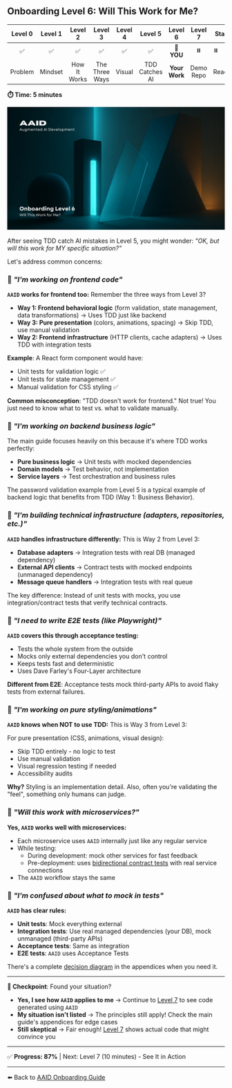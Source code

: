 ## Onboarding Level 6: Will This Work for Me?

| Level 0 | Level 1 |   Level 2    |    Level 3     | Level 4 |    Level 5     |    Level 6    |  Level 7  | Start |
| :-----: | :-----: | :----------: | :------------: | :-----: | :------------: | :-----------: | :-------: | ----- |
|   ✅    |   ✅    |      ✅      |       ✅       |   ✅    |       ✅       |  📍 **YOU**   |    ⏸️     | ⏸️    |
| Problem | Mindset | How It Works | The Three Ways | Visual  | TDD Catches AI | **Your Work** | Demo Repo | Ready |

**⏱️ Time: 5 minutes**

![Will This Work for Me?](../../../assets/onboarding/6.webp)

After seeing TDD catch AI mistakes in Level 5, you might wonder: _"OK, but will this work for MY specific situation?"_

Let's address common concerns:

### 🙋 _"I'm working on frontend code"_

**`AAID` works for frontend too:** Remember the three ways from Level 3?

- **Way 1: Frontend behavioral logic** (form validation, state management, data transformations) → Uses TDD just like backend
- **Way 3: Pure presentation** (colors, animations, spacing) → Skip TDD, use manual validation
- **Way 2: Frontend infrastructure** (HTTP clients, cache adapters) → Uses TDD with integration tests

**Example**: A React form component would have:

- Unit tests for validation logic ✅
- Unit tests for state management ✅
- Manual validation for CSS styling ✅

**Common misconception**: "TDD doesn't work for frontend." Not true! You just need to know what to test vs. what to validate manually.

### 🙋 _"I'm working on backend business logic"_

The main guide focuses heavily on this because it's where TDD works perfectly:

- **Pure business logic** → Unit tests with mocked dependencies
- **Domain models** → Test behavior, not implementation
- **Service layers** → Test orchestration and business rules

The password validation example from Level 5 is a typical example of backend logic that benefits from TDD (Way 1: Business Behavior).

### 🙋 _"I'm building technical infrastructure (adapters, repositories, etc.)"_

**`AAID` handles infrastructure differently:** This is Way 2 from Level 3:

- **Database adapters** → Integration tests with real DB (managed dependency)
- **External API clients** → Contract tests with mocked endpoints (unmanaged dependency)
- **Message queue handlers** → Integration tests with real queue

The key difference: Instead of unit tests with mocks, you use integration/contract tests that verify technical contracts.

### 🙋 _"I need to write E2E tests (like Playwright)"_

**`AAID` covers this through acceptance testing:**

- Tests the whole system from the outside
- Mocks only external dependencies you don't control
- Keeps tests fast and deterministic
- Uses Dave Farley's Four-Layer architecture

**Different from E2E**: Acceptance tests mock third-party APIs to avoid flaky tests from external failures.

### 🙋 _"I'm working on pure styling/animations"_

**`AAID` knows when NOT to use TDD:** This is Way 3 from Level 3:

For pure presentation (CSS, animations, visual design):

- Skip TDD entirely - no logic to test
- Use manual validation
- Visual regression testing if needed
- Accessibility audits

**Why?** Styling is an implementation detail. Also, often you're validating the "feel", something only humans can judge.

### 🙋 _"Will this work with microservices?"_

**Yes, `AAID` works well with microservices:**

- Each microservice uses `AAID` internally just like any regular service
- While testing:
  - During development: mock other services for fast feedback
  - Pre-deployment: uses [bidirectional contract tests](../../../appendices/appendix-e/dependencies-and-mocking.md) with real service connections
- The `AAID` workflow stays the same

### 🙋 _"I'm confused about what to mock in tests"_

**`AAID` has clear rules:**

- **Unit tests**: Mock everything external
- **Integration tests**: Use real managed dependencies (your DB), mock unmanaged (third-party APIs)
- **Acceptance tests**: Same as integration
- **E2E tests**: `AAID` uses Acceptance Tests

There's a complete [decision diagram](../../../appendices/appendix-e/dependencies-mocking-decision-flow.mermaid) in the appendices when you need it.

---

**🛑 Checkpoint**: Found your situation?

- **Yes, I see how `AAID` applies to me** → Continue to [Level 7](./7.md) to see code generated using `AAID`
- **My situation isn't listed** → The principles still apply! Check the main guide's appendices for edge cases
- **Still skeptical** → Fair enough! [Level 7](./7.md) shows actual code that might convince you

---

✅ **Progress: 87%** | Next: Level 7 (10 minutes) - See It in Action

---

⬅️ Back to [AAID Onboarding Guide](../guide.md)
